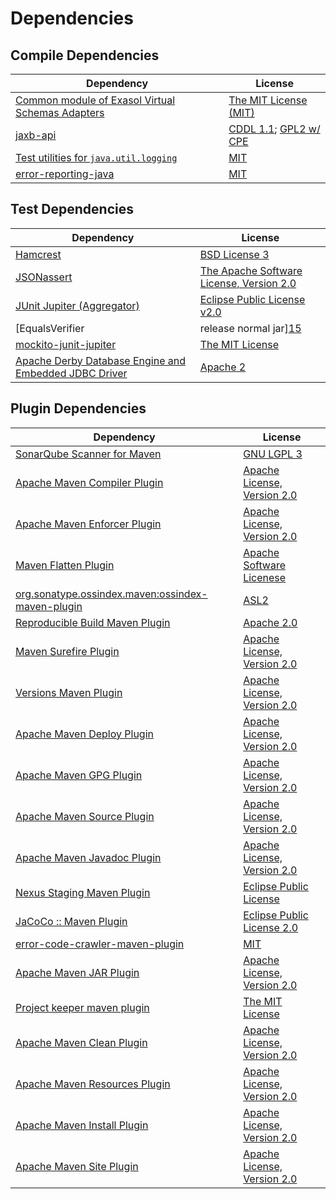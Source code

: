 <!-- @formatter:off -->
# Dependencies

## Compile Dependencies

| Dependency                                            | License                         |
| ----------------------------------------------------- | ------------------------------- |
| [Common module of Exasol Virtual Schemas Adapters][0] | [The MIT License (MIT)][1]      |
| [jaxb-api][2]                                         | [CDDL 1.1][3]; [GPL2 w/ CPE][3] |
| [Test utilities for `java.util.logging`][5]           | [MIT][6]                        |
| [error-reporting-java][7]                             | [MIT][6]                        |

## Test Dependencies

| Dependency                                                  | License                                        |
| ----------------------------------------------------------- | ---------------------------------------------- |
| [Hamcrest][9]                                               | [BSD License 3][10]                            |
| [JSONassert][11]                                            | [The Apache Software License, Version 2.0][12] |
| [JUnit Jupiter (Aggregator)][13]                            | [Eclipse Public License v2.0][14]              |
| [EqualsVerifier | release normal jar][15]                   | [Apache License, Version 2.0][16]              |
| [mockito-junit-jupiter][17]                                 | [The MIT License][18]                          |
| [Apache Derby Database Engine and Embedded JDBC Driver][19] | [Apache 2][12]                                 |

## Plugin Dependencies

| Dependency                                              | License                           |
| ------------------------------------------------------- | --------------------------------- |
| [SonarQube Scanner for Maven][21]                       | [GNU LGPL 3][22]                  |
| [Apache Maven Compiler Plugin][23]                      | [Apache License, Version 2.0][16] |
| [Apache Maven Enforcer Plugin][25]                      | [Apache License, Version 2.0][16] |
| [Maven Flatten Plugin][27]                              | [Apache Software Licenese][12]    |
| [org.sonatype.ossindex.maven:ossindex-maven-plugin][29] | [ASL2][12]                        |
| [Reproducible Build Maven Plugin][31]                   | [Apache 2.0][12]                  |
| [Maven Surefire Plugin][33]                             | [Apache License, Version 2.0][16] |
| [Versions Maven Plugin][35]                             | [Apache License, Version 2.0][16] |
| [Apache Maven Deploy Plugin][37]                        | [Apache License, Version 2.0][16] |
| [Apache Maven GPG Plugin][39]                           | [Apache License, Version 2.0][16] |
| [Apache Maven Source Plugin][41]                        | [Apache License, Version 2.0][16] |
| [Apache Maven Javadoc Plugin][43]                       | [Apache License, Version 2.0][16] |
| [Nexus Staging Maven Plugin][45]                        | [Eclipse Public License][46]      |
| [JaCoCo :: Maven Plugin][47]                            | [Eclipse Public License 2.0][48]  |
| [error-code-crawler-maven-plugin][49]                   | [MIT][6]                          |
| [Apache Maven JAR Plugin][51]                           | [Apache License, Version 2.0][16] |
| [Project keeper maven plugin][53]                       | [The MIT License][54]             |
| [Apache Maven Clean Plugin][55]                         | [Apache License, Version 2.0][16] |
| [Apache Maven Resources Plugin][57]                     | [Apache License, Version 2.0][16] |
| [Apache Maven Install Plugin][59]                       | [Apache License, Version 2.0][12] |
| [Apache Maven Site Plugin][61]                          | [Apache License, Version 2.0][16] |

[7]: https://github.com/exasol/error-reporting-java
[1]: https://github.com/exasol/virtual-schema-common-java/blob/main/LICENSE
[12]: http://www.apache.org/licenses/LICENSE-2.0.txt
[33]: https://maven.apache.org/surefire/maven-surefire-plugin/
[45]: http://www.sonatype.com/public-parent/nexus-maven-plugins/nexus-staging/nexus-staging-maven-plugin/
[6]: https://opensource.org/licenses/MIT
[17]: https://github.com/mockito/mockito
[19]: http://db.apache.org/derby/
[27]: https://www.mojohaus.org/flatten-maven-plugin/
[35]: http://www.mojohaus.org/versions-maven-plugin/
[53]: https://github.com/exasol/project-keeper/
[10]: http://opensource.org/licenses/BSD-3-Clause
[23]: https://maven.apache.org/plugins/maven-compiler-plugin/
[3]: https://oss.oracle.com/licenses/CDDL+GPL-1.1
[57]: https://maven.apache.org/plugins/maven-resources-plugin/
[55]: https://maven.apache.org/plugins/maven-clean-plugin/
[48]: https://www.eclipse.org/legal/epl-2.0/
[37]: https://maven.apache.org/plugins/maven-deploy-plugin/
[46]: http://www.eclipse.org/legal/epl-v10.html
[22]: http://www.gnu.org/licenses/lgpl.txt
[5]: https://github.com/exasol/java-util-logging-testing
[47]: https://www.jacoco.org/jacoco/trunk/doc/maven.html
[18]: https://github.com/mockito/mockito/blob/main/LICENSE
[31]: http://zlika.github.io/reproducible-build-maven-plugin
[54]: https://github.com/exasol/project-keeper/blob/main/LICENSE
[61]: https://maven.apache.org/plugins/maven-site-plugin/
[16]: https://www.apache.org/licenses/LICENSE-2.0.txt
[21]: http://sonarsource.github.io/sonar-scanner-maven/
[15]: https://www.jqno.nl/equalsverifier
[25]: https://maven.apache.org/enforcer/maven-enforcer-plugin/
[14]: https://www.eclipse.org/legal/epl-v20.html
[2]: https://github.com/eclipse-ee4j/jaxb-api
[59]: http://maven.apache.org/plugins/maven-install-plugin/
[13]: https://junit.org/junit5/
[29]: https://sonatype.github.io/ossindex-maven/maven-plugin/
[39]: https://maven.apache.org/plugins/maven-gpg-plugin/
[11]: https://github.com/skyscreamer/JSONassert
[41]: https://maven.apache.org/plugins/maven-source-plugin/
[9]: http://hamcrest.org/JavaHamcrest/
[0]: https://github.com/exasol/virtual-schema-common-java/
[43]: https://maven.apache.org/plugins/maven-javadoc-plugin/
[49]: https://github.com/exasol/error-code-crawler-maven-plugin
[51]: https://maven.apache.org/plugins/maven-jar-plugin/
